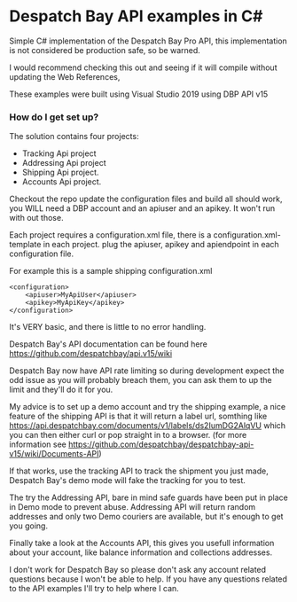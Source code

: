 # Despatch Bay API examples in C# #

Simple C# implementation of the Despatch Bay Pro API, this implementation is not considered be production safe, so be warned.

I would recommend checking this out and seeing if it will compile without updating the Web References, 

These examples were built using Visual Studio 2019 using DBP API v15 


### How do I get set up? ###

The solution contains four projects: 

* Tracking Api project
* Addressing Api project 
* Shipping Api project.
* Accounts Api project.

Checkout the repo update the configuration files and build all should work, you WILL need a DBP account and an apiuser and an apikey. It won't run with out those.

Each project requires a configuration.xml file, there is a configuration.xml-template in each project.
plug the apiuser, apikey and apiendpoint in each configuration file.

For example this is a sample shipping configuration.xml


```
<configuration>
	<apiuser>MyApiUser</apiuser>
	<apikey>MyApiKey</apikey>
</configuration>
```


It's VERY basic, and there is little to no error handling.

Despatch Bay's API documentation can be found here https://github.com/despatchbay/api.v15/wiki

Despatch Bay now have API rate limiting so during development expect the odd issue as you will probably breach them, you can ask them to up the limit and they'll do it for you.

My advice is to set up a demo account and try the shipping example, a nice feature of the shipping API is that it will return a label url, somthing like https://api.despatchbay.com/documents/v1/labels/ds2IumDG2AlqVU
which you can then either curl or pop straight in to a browser. (for more information see https://github.com/despatchbay/despatchbay-api-v15/wiki/Documents-API)

If that works, use the tracking API to track the shipment you just made, Despatch Bay's demo mode will fake the tracking for you to test.

The try the Addressing API, bare in mind safe guards have been put in place in Demo mode to prevent abuse. Addressing API will return random addresses and only two Demo couriers are available, but it's enough to get you going.

Finally take a look at the Accounts API, this gives you usefull information about your account, like balance information and collections addresses.

I don't work for Despatch Bay so please don't ask any account related questions because I won't be able to help. If you have any questions related to the API examples I'll try to help where I can. 
